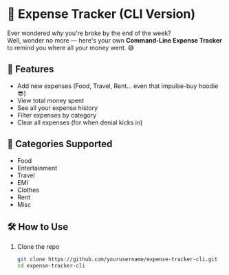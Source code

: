 # 💸 Expense Tracker (CLI Version)

Ever wondered *why* you're broke by the end of the week?  
Well, wonder no more — here's your own **Command-Line Expense Tracker** to remind you where all your money went. 😅

## 🚀 Features

- Add new expenses (Food, Travel, Rent... even that impulse-buy hoodie 😎)
- View total money spent
- See all your expense history
- Filter expenses by category
- Clear all expenses (for when denial kicks in)
  
## 📂 Categories Supported

- Food  
- Entertainment  
- Travel  
- EMI  
- Clothes  
- Rent  
- Misc

## 🛠️ How to Use

1. Clone the repo  
   ```bash
   git clone https://github.com/yourusername/expense-tracker-cli.git
   cd expense-tracker-cli
